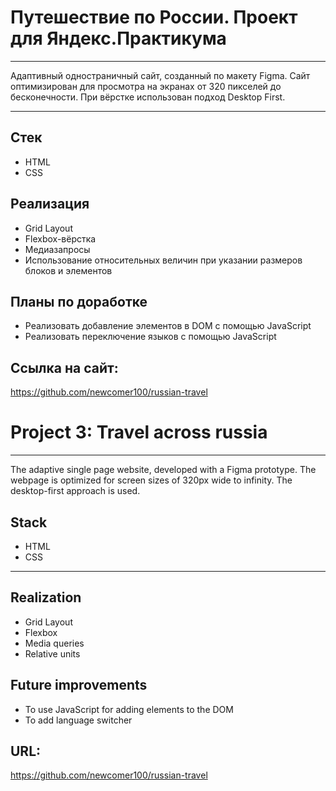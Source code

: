 # Путешествие по России. Проект для Яндекс.Практикума

---

Адаптивный одностраничный сайт, созданный по макету Figma. Сайт оптимизирован для просмотра на экранах от 320 пикселей до бесконечности.
При вёрстке использован подход Desktop First.

---

## Стек

- HTML
- CSS

## Реализация

- Grid Layout
- Flexbox-вёрстка
- Медиазапросы
- Использование относительных величин при указании размеров блоков и элементов

## Планы по доработке
- Реализовать добавление элементов в DOM с помощью JavaScript 
- Реализовать переключение языков с помощью JavaScript

## Ссылка на сайт:

https://github.com/newcomer100/russian-travel

# Project 3: Travel across russia

---

The adaptive single page website, developed with a Figma prototype. The webpage is optimized for screen sizes of 320px wide to infinity.
The desktop-first approach is used.

## Stack

- HTML
- CSS

---

## Realization

- Grid Layout
- Flexbox
- Media queries
- Relative units

## Future improvements
- To use JavaScript for adding elements to the DOM 
- To add language switcher

## URL:

https://github.com/newcomer100/russian-travel